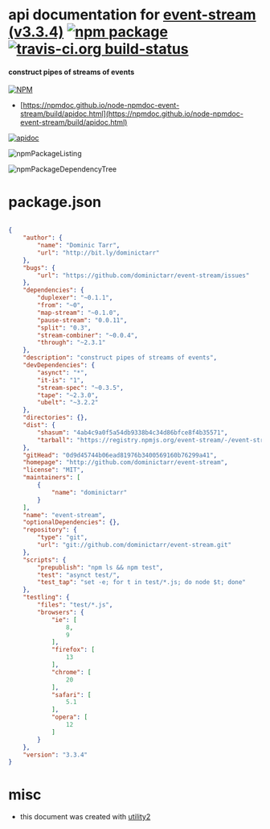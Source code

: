 # api documentation for  [event-stream (v3.3.4)](http://github.com/dominictarr/event-stream)  [![npm package](https://img.shields.io/npm/v/npmdoc-event-stream.svg?style=flat-square)](https://www.npmjs.org/package/npmdoc-event-stream) [![travis-ci.org build-status](https://api.travis-ci.org/npmdoc/node-npmdoc-event-stream.svg)](https://travis-ci.org/npmdoc/node-npmdoc-event-stream)
#### construct pipes of streams of events

[![NPM](https://nodei.co/npm/event-stream.png?downloads=true&downloadRank=true&stars=true)](https://www.npmjs.com/package/event-stream)

- [https://npmdoc.github.io/node-npmdoc-event-stream/build/apidoc.html](https://npmdoc.github.io/node-npmdoc-event-stream/build/apidoc.html)

[![apidoc](https://npmdoc.github.io/node-npmdoc-event-stream/build/screenCapture.buildCi.browser.%252Ftmp%252Fbuild%252Fapidoc.html.png)](https://npmdoc.github.io/node-npmdoc-event-stream/build/apidoc.html)

![npmPackageListing](https://npmdoc.github.io/node-npmdoc-event-stream/build/screenCapture.npmPackageListing.svg)

![npmPackageDependencyTree](https://npmdoc.github.io/node-npmdoc-event-stream/build/screenCapture.npmPackageDependencyTree.svg)



# package.json

```json

{
    "author": {
        "name": "Dominic Tarr",
        "url": "http://bit.ly/dominictarr"
    },
    "bugs": {
        "url": "https://github.com/dominictarr/event-stream/issues"
    },
    "dependencies": {
        "duplexer": "~0.1.1",
        "from": "~0",
        "map-stream": "~0.1.0",
        "pause-stream": "0.0.11",
        "split": "0.3",
        "stream-combiner": "~0.0.4",
        "through": "~2.3.1"
    },
    "description": "construct pipes of streams of events",
    "devDependencies": {
        "asynct": "*",
        "it-is": "1",
        "stream-spec": "~0.3.5",
        "tape": "~2.3.0",
        "ubelt": "~3.2.2"
    },
    "directories": {},
    "dist": {
        "shasum": "4ab4c9a0f5a54db9338b4c34d86bfce8f4b35571",
        "tarball": "https://registry.npmjs.org/event-stream/-/event-stream-3.3.4.tgz"
    },
    "gitHead": "0d9d45744b06ead81976b3400569160b76299a41",
    "homepage": "http://github.com/dominictarr/event-stream",
    "license": "MIT",
    "maintainers": [
        {
            "name": "dominictarr"
        }
    ],
    "name": "event-stream",
    "optionalDependencies": {},
    "repository": {
        "type": "git",
        "url": "git://github.com/dominictarr/event-stream.git"
    },
    "scripts": {
        "prepublish": "npm ls && npm test",
        "test": "asynct test/",
        "test_tap": "set -e; for t in test/*.js; do node $t; done"
    },
    "testling": {
        "files": "test/*.js",
        "browsers": {
            "ie": [
                8,
                9
            ],
            "firefox": [
                13
            ],
            "chrome": [
                20
            ],
            "safari": [
                5.1
            ],
            "opera": [
                12
            ]
        }
    },
    "version": "3.3.4"
}
```



# misc
- this document was created with [utility2](https://github.com/kaizhu256/node-utility2)
